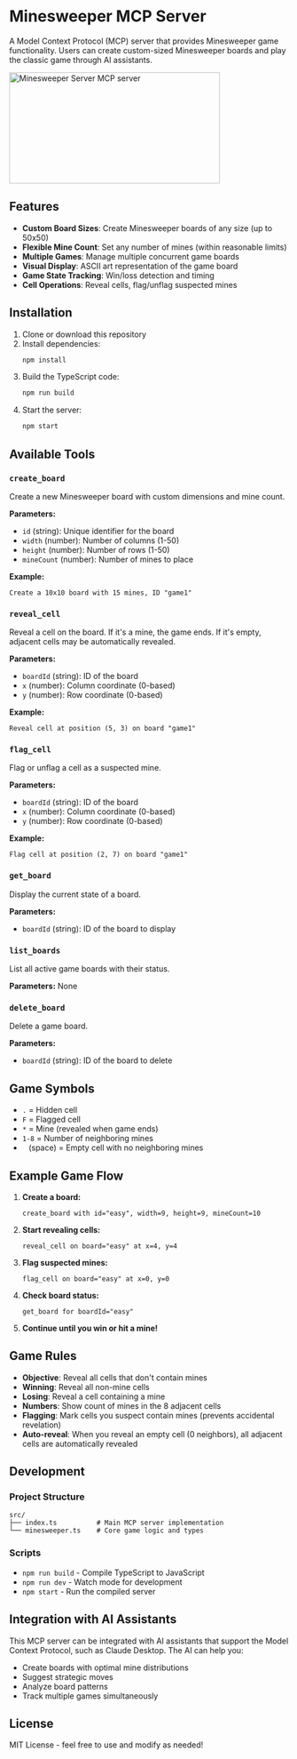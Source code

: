 # Minesweeper MCP Server

A Model Context Protocol (MCP) server that provides Minesweeper game functionality. Users can create custom-sized Minesweeper boards and play the classic game through AI assistants.

<a href="https://glama.ai/mcp/servers/@Vic563/mindsweeper-mcp">
  <img width="380" height="200" src="https://glama.ai/mcp/servers/@Vic563/mindsweeper-mcp/badge" alt="Minesweeper Server MCP server" />
</a>

## Features

- **Custom Board Sizes**: Create Minesweeper boards of any size (up to 50x50)
- **Flexible Mine Count**: Set any number of mines (within reasonable limits)
- **Multiple Games**: Manage multiple concurrent game boards
- **Visual Display**: ASCII art representation of the game board
- **Game State Tracking**: Win/loss detection and timing
- **Cell Operations**: Reveal cells, flag/unflag suspected mines

## Installation

1. Clone or download this repository
2. Install dependencies:
   ```bash
   npm install
   ```
3. Build the TypeScript code:
   ```bash
   npm run build
   ```
4. Start the server:
   ```bash
   npm start
   ```

## Available Tools

### `create_board`
Create a new Minesweeper board with custom dimensions and mine count.

**Parameters:**
- `id` (string): Unique identifier for the board
- `width` (number): Number of columns (1-50)
- `height` (number): Number of rows (1-50)
- `mineCount` (number): Number of mines to place

**Example:**
```
Create a 10x10 board with 15 mines, ID "game1"
```

### `reveal_cell`
Reveal a cell on the board. If it's a mine, the game ends. If it's empty, adjacent cells may be automatically revealed.

**Parameters:**
- `boardId` (string): ID of the board
- `x` (number): Column coordinate (0-based)
- `y` (number): Row coordinate (0-based)

**Example:**
```
Reveal cell at position (5, 3) on board "game1"
```

### `flag_cell`
Flag or unflag a cell as a suspected mine.

**Parameters:**
- `boardId` (string): ID of the board
- `x` (number): Column coordinate (0-based)
- `y` (number): Row coordinate (0-based)

**Example:**
```
Flag cell at position (2, 7) on board "game1"
```

### `get_board`
Display the current state of a board.

**Parameters:**
- `boardId` (string): ID of the board to display

### `list_boards`
List all active game boards with their status.

**Parameters:** None

### `delete_board`
Delete a game board.

**Parameters:**
- `boardId` (string): ID of the board to delete

## Game Symbols

- `.` = Hidden cell
- `F` = Flagged cell
- `*` = Mine (revealed when game ends)
- `1-8` = Number of neighboring mines
- ` ` (space) = Empty cell with no neighboring mines

## Example Game Flow

1. **Create a board:**
   ```
   create_board with id="easy", width=9, height=9, mineCount=10
   ```

2. **Start revealing cells:**
   ```
   reveal_cell on board="easy" at x=4, y=4
   ```

3. **Flag suspected mines:**
   ```
   flag_cell on board="easy" at x=0, y=0
   ```

4. **Check board status:**
   ```
   get_board for boardId="easy"
   ```

5. **Continue until you win or hit a mine!**

## Game Rules

- **Objective**: Reveal all cells that don't contain mines
- **Winning**: Reveal all non-mine cells
- **Losing**: Reveal a cell containing a mine
- **Numbers**: Show count of mines in the 8 adjacent cells
- **Flagging**: Mark cells you suspect contain mines (prevents accidental revelation)
- **Auto-reveal**: When you reveal an empty cell (0 neighbors), all adjacent cells are automatically revealed

## Development

### Project Structure
```
src/
├── index.ts          # Main MCP server implementation
└── minesweeper.ts    # Core game logic and types
```

### Scripts
- `npm run build` - Compile TypeScript to JavaScript
- `npm run dev` - Watch mode for development
- `npm start` - Run the compiled server

## Integration with AI Assistants

This MCP server can be integrated with AI assistants that support the Model Context Protocol, such as Claude Desktop. The AI can help you:

- Create boards with optimal mine distributions
- Suggest strategic moves
- Analyze board patterns
- Track multiple games simultaneously

## License

MIT License - feel free to use and modify as needed!